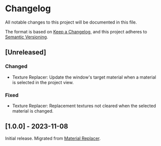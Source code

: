 # Changelog
All notable changes to this project will be documented in this file.

The format is based on [Keep a Changelog](https://keepachangelog.com/en/1.0.0/),
and this project adheres to [Semantic Versioning](https://semver.org/spec/v2.0.0.html).

## [Unreleased]

### Changed

- Texture Replacer: Update the window's target material when a material is selected in the project view.

### Fixed

- Texture Replacer: Replacement textures not cleared when the selected material is changed.

## [1.0.0] - 2023-11-08

Initial release. Migrated from [Material Replacer](https://github.com/kurotu/MaterialReplacer).
